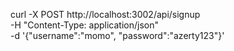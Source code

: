 curl -X POST http://localhost:3002/api/signup \
-H "Content-Type: application/json" \
-d '{"username":"momo", "password":"azerty123"}'
